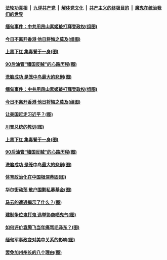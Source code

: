 

####  [法轮功真相](../../../../basic/blob/master/README.md?t=02080331) &nbsp;|&nbsp; [九评共产党](../../../../9ping.md/blob/master/README.md?t=02080331) &nbsp;|&nbsp; [解体党文化](../../../../jtdwh.md/blob/master/README.md?t=02080331)  &nbsp;|&nbsp; [共产主义的终极目的](../../../../gczydzjmd.md/blob/master/README.md?t=02080331) &nbsp;|&nbsp; [魔鬼在统治我们的世界](../../../../mgztzwmdsj.md/blob/master/README.md?t=02080331) 

#### [缅甸事件：中共用昂山素姬敲打拜登政权(组图)](../pages/p4/961679.md?t=02080331) 

#### [今日不离开香港 他日将悔之莫及(组图)](../pages/p4/961661.md?t=02080331) 

#### [上黑下红 集毒誓于一身(图)](../pages/p4/961636.md?t=02080331) 


#### [90后油管“墙国反贼‌‌”的心路历程(图)](../pages/p4/961592.md?t=02080331) 

#### [洗脑成功 是笼中鸟最大的悲剧(图)](../pages/p4/961589.md?t=02080331) 

#### [缅甸事件：中共用昂山素姬敲打拜登政权(组图)](../pages/p4/961679.md?t=02080331) 

#### [今日不离开香港 他日将悔之莫及(组图)](../pages/p4/961661.md?t=02080331) 

#### [让美国赶走习近平？(图)](../pages/p4/961717.md?t=02080331) 

#### [川普总统的教训(图)](../pages/p4/961604.md?t=02080331) 



#### [上黑下红 集毒誓于一身(图)](../pages/p4/961636.md?t=02080331) 



#### [90后油管“墙国反贼‌‌”的心路历程(图)](../pages/p4/961592.md?t=02080331) 

#### [洗脑成功 是笼中鸟最大的悲剧(图)](../pages/p4/961589.md?t=02080331) 

#### [体育政治化在中国根深蒂固(图)](../pages/p4/961588.md?t=02080331) 

#### [华尔街动荡 散户围剿私募基金(图)](../pages/p4/961494.md?t=02080331) 

#### [马云的遭遇揭示了什么？(图)](../pages/p4/961587.md?t=02080331) 



#### [建制争位鬼打鬼 选举协商哂鬼气(图)](../pages/p4/961502.md?t=02080331) 

#### [如何评价袁腾飞当年痛骂毛泽东？(图)](../pages/p4/961504.md?t=02080331) 

#### [缅甸军事政变对美中关系的影响(图)](../pages/p4/961485.md?t=02080331) 

#### [罢免加州州长的八个理由(图)](../pages/p4/961470.md?t=02080331) 

